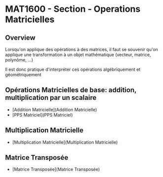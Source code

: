 # MAT1600 - Section - Operations Matricielles

## Overview

Lorsqu'on applique des opérations à des matrices, il faut se souvenir qu'on applique une transformation à un objet mathématique (vecteur, matrice, polynôme, ...)

Il est donc pratique d'interpréter ces opérations algébriquement et géométriquement

## Opérations Matricielles de base: addition, multiplication par un scalaire

- [Addition Matricielle](Addition Matricielle)
- [PPS Matriciel](PPS Matriciel)

## Multiplication Matricielle

- [Multiplication Matricielle](Multiplication Matricielle)

## Matrice Transposée

- [Matrice Transposée](Matrice Transposée)

